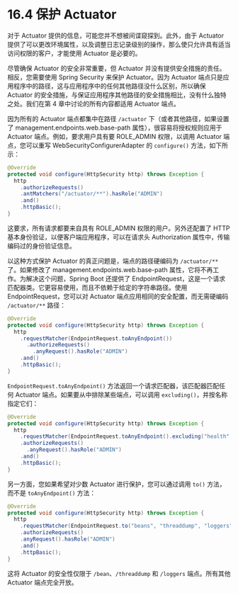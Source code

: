 # 16.4 保护 Actuator

对于 Actuator 提供的信息，可能您并不想被间谍窥探到。此外，由于 Actuator 提供了可以更改环境属性，以及调整日志记录级别的操作，那么使只允许具有适当访问权限的客户，才能使用 Actuator 是必要的。

尽管确保 Actuator 的安全非常重要，但 Actuator 并没有提供安全措施的责任。相反，您需要使用 Spring Security 来保护 Actuator。因为 Actuator 端点只是应用程序中的路径，这与应用程序中的任何其他路径没什么区别，所以确保 Actuator 的安全措施，与保证应用程序其他路径的安全措施相比，没有什么独特之处。我们在第 4 章中讨论的所有内容都适用 Actuator 端点。

因为所有的 Actuator 端点都集中在路径 `/actuator` 下（或者其他路径，如果设置了 management.endpoints.web.base-path 属性），很容易将授权规则应用于 Actuator 端点。例如，要求用户具有要 ROLE\_ADMIN 权限，以调用 Actuator 端点，您可以重写 WebSecurityConfigurerAdapter 的 `configure()` 方法，如下所示：

```java
@Override
protected void configure(HttpSecurity http) throws Exception {
  http
    .authorizeRequests()
    .antMatchers("/actuator/**").hasRole("ADMIN")
    .and()
    .httpBasic();
}
```

这要求，所有请求都要来自具有 ROLE\_ADMIN 权限的用户。另外还配置了 HTTP 基本身份验证，以便客户端应用程序，可以在请求头 Authorization 属性中，传输编码过的身份验证信息。

以这种方式保护 Actuator 的真正问题是，端点的路径硬编码为 `/actuator/**` 了。如果修改了 management.endpoints.web.base-path 属性，它将不再工作。为解决这个问题，Spring Boot 还提供了 EndpointRequest，这是一个请求匹配器类。它更容易使用，而且不依赖于给定的字符串路径。使用 EndpointRequest，您可以对 Actuator 端点应用相同的安全配置，而无需硬编码 `/actuator/**` 路径：

```java
@Override
protected void configure(HttpSecurity http) throws Exception {
  http
    .requestMatcher(EndpointRequest.toAnyEndpoint())
      .authorizeRequests()
        .anyRequest().hasRole("ADMIN")
    .and()
    .httpBasic();
}
```

`EndpointRequest.toAnyEndpoint()` 方法返回一个请求匹配器，该匹配器匹配任何 Actuator 端点。如果要从中排除某些端点，可以调用 `excluding()`，并按名称指定它们：

```java
@Override
protected void configure(HttpSecurity http) throws Exception {
  http
    .requestMatcher(EndpointRequest.toAnyEndpoint().excluding("health", "info"))
    .authorizeRequests()
      .anyRequest().hasRole("ADMIN")
    .and()
    .httpBasic();
}
```

另一方面，您如果希望对少数 Actuator 进行保护，您可以通过调用 `to()` 方法，而不是 `toAnyEndpoint()` 方法：

```java
@Override
protected void configure(HttpSecurity http) throws Exception {
  http
    .requestMatcher(EndpointRequest.to("beans", "threaddump", "loggers"))
    .authorizeRequests()
    .anyRequest().hasRole("ADMIN")
    .and()
    .httpBasic();
}
```

这将 Actuator 的安全性仅限于 `/bean`、`/threaddump` 和 `/loggers` 端点。所有其他 Actuator 端点完全开放。

